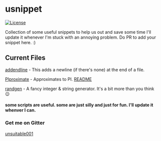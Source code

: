# usnippet

[![License](https://img.shields.io/github/license/unsuitable001/usnippet.svg?style=for-the-badge)](LICENSE)

Collection of some useful snippets to help us out and save some time
I'll update it whenever I'm stuck with an annoying problem.
Do PR to add your snippet here. :)

## Current Files

[addendline](addendline.sh) - This adds a newline (if there's none) at the end of a file.

[PIproximate](PIproximate.c) - Approximates to PI. [README](PIproximate.md)

[randgen](randgen.py) - A fancy integer & string generator. It's a bit more than you think :wink:


#### some scripts are useful. some are just silly and just for fun. I'll update it whenver I can.

### Get me on Gitter
[unsuitable001](https://gitter.im/unsuitable001)
